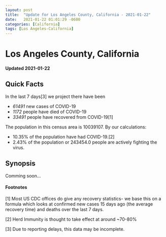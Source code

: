 ```yaml
---
layout: post
title:  "Update for Los Angeles County, California - 2021-01-22"
date:   2021-01-22 01:01:29 -0600
categories: [California]
tags: [Los Angeles-California]
---
```


# Los Angeles County, California
#### Updated 2021-01-22

## Quick Facts

In the last 7 days[3] we project there have been
- *61491* new cases of COVID-19
- *1172* people have died of COVID-19
- *33491* people have recovered from COVID-19[1]

The population in this census area is 10039107. By our calculations:
- 10.35% of the population have had COVID-19.[2]
- 2.43% of the population or 243454.0 people are actively fighting the virus.

## Synopsis

Comming soon...


#### Footnotes

[1] Most US CDC offices do give any recovery statistics- we base this on a formula which looks at confirmed new cases
15 days ago (the average recovery time) and deaths over the last 7 days.

[2] Herd Immunity is thought to take effect at around ~70-80%

[3] Due to reporting delays, this data may be incomplete.
 
    